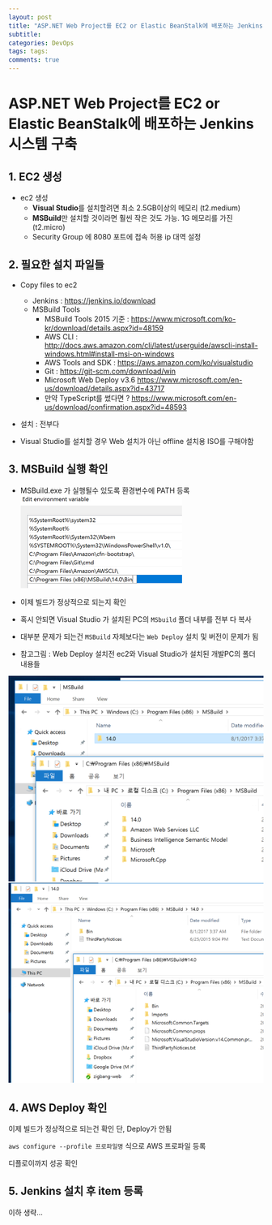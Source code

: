 ```yaml
---
layout: post
title: "ASP.NET Web Project를 EC2 or Elastic BeanStalk에 배포하는 Jenkins 시스템 구축"
subtitle:  
categories: DevOps
tags: tags:
comments: true
---
```


# ASP.NET Web Project를 EC2 or Elastic BeanStalk에 배포하는 Jenkins 시스템 구축

## 1. EC2 생성
- ec2 생성
  - **Visual Studio**를 설치할려면 최소 2.5GB이상의 메모리 (t2.medium)
  - **MSBuild**만 설치할 것이라면 훨씬 작은 것도 가능. 1G 메모리를 가진 (t2.micro)
  - Security Group 에 8080 포트에 접속 허용 ip 대역 설정

## 2. 필요한 설치 파일들

- Copy files to ec2
  - Jenkins : <https://jenkins.io/download>
  - MSBuild Tools
    - MSBuild Tools 2015 기준 : <https://www.microsoft.com/ko-kr/download/details.aspx?id=48159>
    - AWS CLI : <http://docs.aws.amazon.com/cli/latest/userguide/awscli-install-windows.html#install-msi-on-windows>
    - AWS Tools and SDK : <https://aws.amazon.com/ko/visualstudio>
    - Git : <https://git-scm.com/download/win>
    - Microsoft Web Deploy v3.6 <https://www.microsoft.com/en-us/download/details.aspx?id=43717>
    - 만약 TypeScript를 썼다면 ? <https://www.microsoft.com/en-us/download/confirmation.aspx?id=48593>
- 설치 : 전부다

- Visual Studio를 설치할 경우 Web 설치가 아닌 offline 설치용 ISO를 구해야함

## 3. MSBuild 실행 확인

- MSBuild.exe 가 실행될수 있도록 환경변수에 PATH 등록
![](/images/msbuild.03.png)

- 이제 빌드가 정상적으로 되는지 확인

- 혹시 안되면 Visual Studio 가 설치된 PC의 `MSbuild` 폴더 내부를 전부 다 복사
- 대부분 문제가 되는건 `MSBuild` 자체보다는 `Web Deploy` 설치 및 버전이 문제가 됨

- 참고그림 : Web Deploy 설치전 ec2와 Visual Studio가 설치된 개발PC의 폴더 내용들

![](/images/msbuild.01.png)
![](/images/msbuild.02.png)

## 4. AWS Deploy 확인

이제 빌드가 정상적으로 되는건 확인 단, Deploy가 안됨

`aws configure --profile 프로파일명` 식으로 AWS 프로파일 등록

디플로이까지 성공 확인

## 5. Jenkins 설치 후 item 등록

이하 생략...
